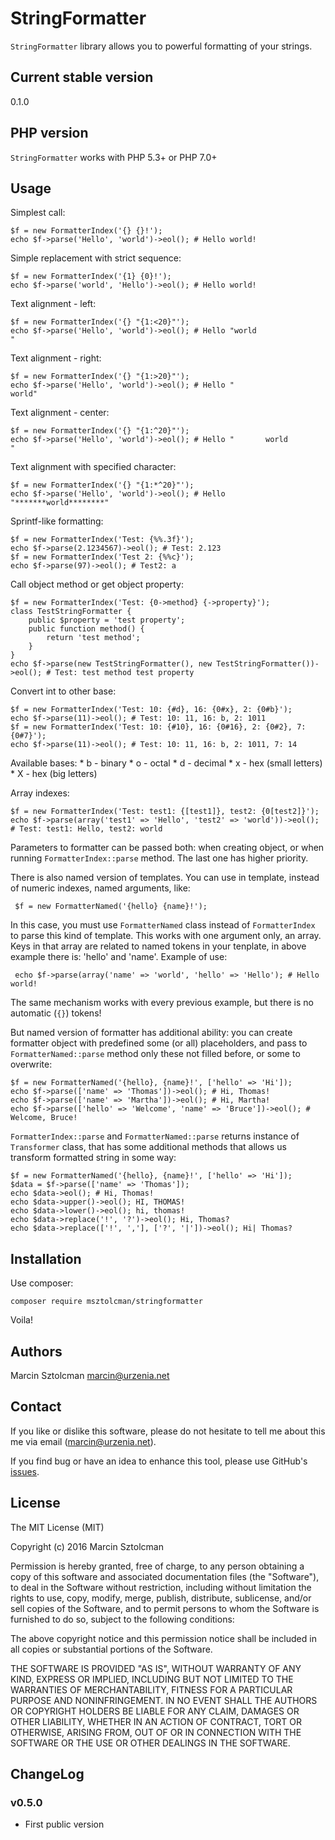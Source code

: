 StringFormatter
===============

`StringFormatter` library allows you to powerful formatting of your strings.

Current stable version
----------------------

0.1.0

PHP version
-----------

`StringFormatter` works with PHP 5.3+ or PHP 7.0+

Usage
-----

Simplest call:

    $f = new FormatterIndex('{} {}!');
    echo $f->parse('Hello', 'world')->eol(); # Hello world!
    
Simple replacement with strict sequence:
 
    $f = new FormatterIndex('{1} {0}!');
    echo $f->parse('world', 'Hello')->eol(); # Hello world!
    
Text alignment - left:
 
    $f = new FormatterIndex('{} "{1:<20}"');
    echo $f->parse('Hello', 'world')->eol(); # Hello "world               "
    
Text alignment - right:
 
    $f = new FormatterIndex('{} "{1:>20}"');
    echo $f->parse('Hello', 'world')->eol(); # Hello "               world"
    
Text alignment - center:

    $f = new FormatterIndex('{} "{1:^20}"');
    echo $f->parse('Hello', 'world')->eol(); # Hello "       world        "
    
Text alignment with specified character:
 
    $f = new FormatterIndex('{} "{1:*^20}"');
    echo $f->parse('Hello', 'world')->eol(); # Hello "*******world********"
    
Sprintf-like formatting:
 
    $f = new FormatterIndex('Test: {%%.3f}');
    echo $f->parse(2.1234567)->eol(); # Test: 2.123
    $f = new FormatterIndex('Test 2: {%%c}');
    echo $f->parse(97)->eol(); # Test2: a
    
Call object method or get object property:
 
    $f = new FormatterIndex('Test: {0->method} {->property}');
    class TestStringFormatter {
        public $property = 'test property';
        public function method() {
            return 'test method';
        }
    }
    echo $f->parse(new TestStringFormatter(), new TestStringFormatter())->eol(); # Test: test method test property
    
Convert int to other base:
 
    $f = new FormatterIndex('Test: 10: {#d}, 16: {0#x}, 2: {0#b}');
    echo $f->parse(11)->eol(); # Test: 10: 11, 16: b, 2: 1011
    $f = new FormatterIndex('Test: 10: {#10}, 16: {0#16}, 2: {0#2}, 7: {0#7}');
    echo $f->parse(11)->eol(); # Test: 10: 11, 16: b, 2: 1011, 7: 14
    
Available bases:
    * b - binary
    * o - octal
    * d - decimal
    * x - hex (small letters)
    * X - hex (big letters)

Array indexes:
 
    $f = new FormatterIndex('Test: test1: {[test1]}, test2: {0[test2]}');
    echo $f->parse(array('test1' => 'Hello', 'test2' => 'world'))->eol(); # Test: test1: Hello, test2: world

Parameters to formatter can be passed both: when creating object, or when running `FormatterIndex::parse` method. The last one has higher priority. 

There is also named version of templates. You can use in template, instead of numeric indexes, named arguments, like:

     $f = new FormatterNamed('{hello} {name}!');

In this case, you must use `FormatterNamed` class instead of `FormatterIndex` to parse this kind of template. This works with one argument only, an array.
Keys in that array are related to named tokens in your tenplate, in above example there is: 'hello' and 'name'. Example of use:
     
     echo $f->parse(array('name' => 'world', 'hello' => 'Hello'); # Hello world!

The same mechanism works with every previous example, but there is no automatic (`{}`) tokens!

But named version of formatter has additional ability: you can create formatter object with predefined some (or all) placeholders, and pass to `FormatterNamed::parse` method only these not filled before, or some to overwrite:

    $f = new FormatterNamed('{hello}, {name}!', ['hello' => 'Hi']);
    echo $f->parse(['name' => 'Thomas'])->eol(); # Hi, Thomas!
    echo $f->parse(['name' => 'Martha'])->eol(); # Hi, Martha!
    echo $f->parse(['hello' => 'Welcome', 'name' => 'Bruce'])->eol(); # Welcome, Bruce!

`FormatterIndex::parse` and `FormatterNamed::parse` returns instance of `Transformer` class, that has some additional methods that allows us transform formatted string in some way:

    $f = new FormatterNamed('{hello}, {name}!', ['hello' => 'Hi']);
    $data = $f->parse(['name' => 'Thomas']);
    echo $data->eol(); # Hi, Thomas!
    echo $data->upper()->eol(); HI, THOMAS! 
    echo $data->lower()->eol(); hi, thomas! 
    echo $data->replace('!', '?')->eol(); Hi, Thomas? 
    echo $data->replace(['!', ','], ['?', '|'])->eol(); Hi| Thomas? 

Installation
------------

Use composer:

    composer require msztolcman/stringformatter 

Voila!

Authors
-------

Marcin Sztolcman <marcin@urzenia.net>

Contact
-------

If you like or dislike this software, please do not hesitate to tell me about
this me via email (marcin@urzenia.net).

If you find bug or have an idea to enhance this tool, please use GitHub's
[issues](https://github.com/msztolcman/php-stringformatter/issues).

License
-------

The MIT License (MIT)

Copyright (c) 2016 Marcin Sztolcman

Permission is hereby granted, free of charge, to any person obtaining a copy of
this software and associated documentation files (the "Software"), to deal in
the Software without restriction, including without limitation the rights to
use, copy, modify, merge, publish, distribute, sublicense, and/or sell copies of
the Software, and to permit persons to whom the Software is furnished to do so,
subject to the following conditions:

The above copyright notice and this permission notice shall be included in all
copies or substantial portions of the Software.

THE SOFTWARE IS PROVIDED "AS IS", WITHOUT WARRANTY OF ANY KIND, EXPRESS OR
IMPLIED, INCLUDING BUT NOT LIMITED TO THE WARRANTIES OF MERCHANTABILITY, FITNESS
FOR A PARTICULAR PURPOSE AND NONINFRINGEMENT. IN NO EVENT SHALL THE AUTHORS OR
COPYRIGHT HOLDERS BE LIABLE FOR ANY CLAIM, DAMAGES OR OTHER LIABILITY, WHETHER
IN AN ACTION OF CONTRACT, TORT OR OTHERWISE, ARISING FROM, OUT OF OR IN
CONNECTION WITH THE SOFTWARE OR THE USE OR OTHER DEALINGS IN THE SOFTWARE.

ChangeLog
---------

### v0.5.0

* First public version
